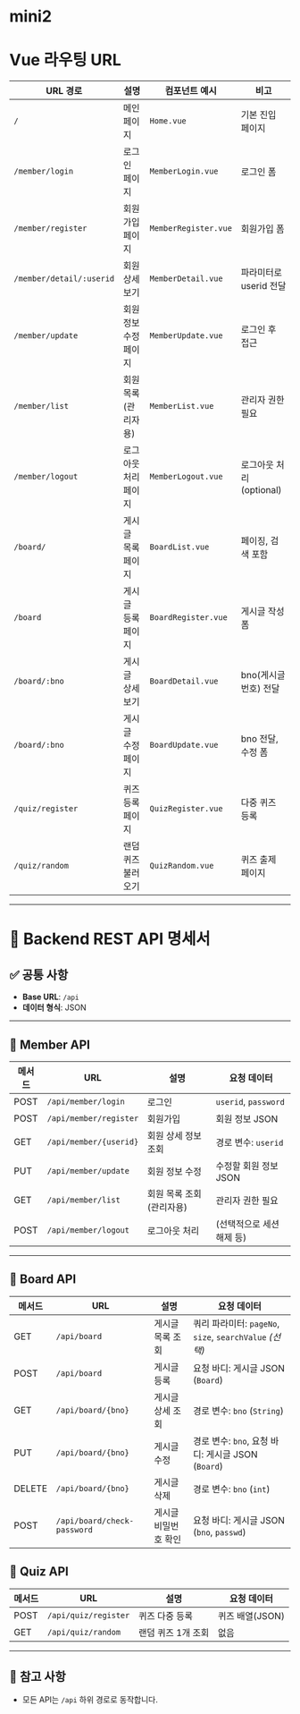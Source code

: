 # mini2

# Vue 라우팅 URL

| URL 경로            | 설명                  | 컴포넌트 예시           | 비고                      |
|---------------------|-----------------------|------------------------|---------------------------|
| `/`                 | 메인 페이지            | `Home.vue`             | 기본 진입 페이지            |
| `/member/login`      | 로그인 페이지          | `MemberLogin.vue`      | 로그인 폼                  |
| `/member/register`   | 회원가입 페이지        | `MemberRegister.vue`   | 회원가입 폼                |
| `/member/detail/:userid` | 회원 상세보기        | `MemberDetail.vue`     | 파라미터로 userid 전달     |
| `/member/update`     | 회원 정보 수정 페이지  | `MemberUpdate.vue`     | 로그인 후 접근              |
| `/member/list`       | 회원 목록 (관리자용)   | `MemberList.vue`       | 관리자 권한 필요            |
| `/member/logout`     | 로그아웃 처리 페이지   | `MemberLogout.vue`     | 로그아웃 처리 (optional)   |
| `/board/`        | 게시글 목록 페이지     | `BoardList.vue`        | 페이징, 검색 포함           |
| `/board`    | 게시글 등록 페이지     | `BoardRegister.vue`    | 게시글 작성 폼              |
| `/board/:bno` | 게시글 상세보기        | `BoardDetail.vue`      | bno(게시글 번호) 전달      |
| `/board/:bno` | 게시글 수정 페이지     | `BoardUpdate.vue`      | bno 전달, 수정 폼           |
| `/quiz/register`     | 퀴즈 등록 페이지       | `QuizRegister.vue`     | 다중 퀴즈 등록              |
| `/quiz/random`       | 랜덤 퀴즈 불러오기     | `QuizRandom.vue`       | 퀴즈 출제 페이지            |

---

# 📘 Backend REST API 명세서

## ✅ 공통 사항
- **Base URL**: `/api`
- **데이터 형식**: JSON

---

## 👤 Member API

| 메서드 | URL                             | 설명                  | 요청 데이터                |
|--------|----------------------------------|-----------------------|----------------------------|
| POST   | `/api/member/login`             | 로그인                | `userid`, `password`       |
| POST   | `/api/member/register`          | 회원가입              | 회원 정보 JSON             |
| GET    | `/api/member/{userid}`          | 회원 상세 정보 조회   | 경로 변수: `userid`        |
| PUT    | `/api/member/update`            | 회원 정보 수정        | 수정할 회원 정보 JSON      |
| GET    | `/api/member/list`              | 회원 목록 조회 (관리자용) | 관리자 권한 필요      |
| POST   | `/api/member/logout`            | 로그아웃 처리         | (선택적으로 세션 해제 등)  |

---

## 📝 Board API

| 메서드 | URL                             | 설명                  | 요청 데이터                                      |
|--------|----------------------------------|-----------------------|--------------------------------------------------|
| GET    | `/api/board`                    | 게시글 목록 조회      | 쿼리 파라미터: `pageNo`, `size`, `searchValue` *(선택)* |
| POST   | `/api/board`                    | 게시글 등록           | 요청 바디: 게시글 JSON (`Board`)               |
| GET    | `/api/board/{bno}`              | 게시글 상세 조회      | 경로 변수: `bno` (`String`)                    |
| PUT    | `/api/board/{bno}`              | 게시글 수정           | 경로 변수: `bno`, 요청 바디: 게시글 JSON (`Board`) |
| DELETE | `/api/board/{bno}`              | 게시글 삭제           | 경로 변수: `bno` (`int`)                        |
| POST   | `/api/board/check-password`     | 게시글 비밀번호 확인  | 요청 바디: 게시글 JSON (`bno`, `passwd`)       |


## 🎯 Quiz API

| 메서드 | URL                             | 설명                  | 요청 데이터          |
|--------|----------------------------------|-----------------------|----------------------|
| POST   | `/api/quiz/register`            | 퀴즈 다중 등록        | 퀴즈 배열(JSON)      |
| GET    | `/api/quiz/random`              | 랜덤 퀴즈 1개 조회    | 없음                 |

---

## 📎 참고 사항
- 모든 API는 `/api` 하위 경로로 동작합니다.

